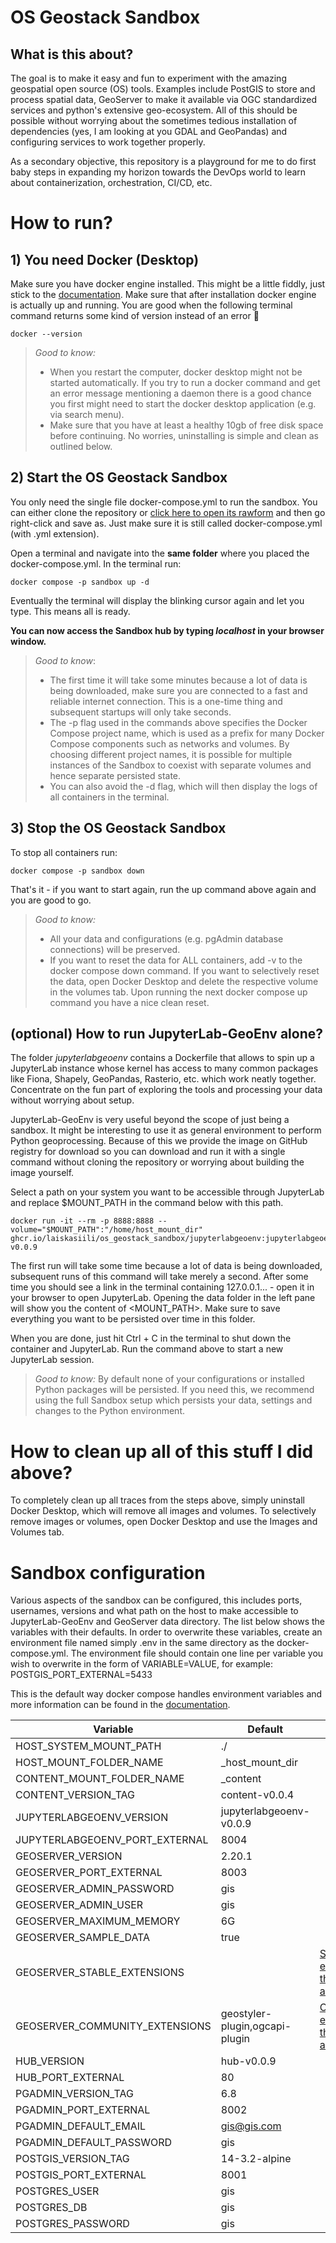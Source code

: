 # OS Geostack Sandbox
## What is this about?
The goal is to make it easy and fun to experiment with the amazing geospatial
open source (OS) tools. Examples include PostGIS to store and process spatial
data, GeoServer to make it available via OGC standardized services and python's
extensive geo-ecosystem. All of this should be possible without worrying about
the sometimes tedious installation of dependencies (yes, I am looking at you
GDAL and GeoPandas) and configuring services to work together properly.

As a secondary objective, this repository is a playground for me to do first
baby steps in expanding my horizon towards the DevOps world to learn about
containerization, orchestration, CI/CD, etc.

# How to run?

## 1) You need Docker (Desktop)
Make sure you have docker engine installed. This might be a little fiddly, just
stick to the [documentation](https://docs.docker.com/engine/install/). Make sure
that after installation docker engine is actually up and running. You are good
when the following terminal command returns some kind of version instead of an
error :pray:
```console
docker --version
```

> _Good to know:_
> - When you restart the computer, docker desktop might not be
> started automatically. If you try to run a docker command and get an error
> message mentioning a daemon there is a good chance you first might need to
> start the docker desktop application (e.g. via search menu).
> - Make sure that you have at least a healthy 10gb of free disk space
before continuing. No worries, uninstalling is simple and clean as outlined below.

## 2) Start the OS Geostack Sandbox
You only need the single file docker-compose.yml to run the sandbox. You can
either clone the repository or [click here to open its rawform](https://raw.githubusercontent.com/laiskasiili/os_geostack_sandbox/main/docker-compose.yml)
and then go right-click and save as. Just make sure it is still called
docker-compose.yml (with .yml extension).

Open a terminal and navigate into the __same folder__ where you placed the
docker-compose.yml. In the terminal run:
```console
docker compose -p sandbox up -d
```
Eventually the terminal will display the blinking cursor again and let you type.
This means all is ready.

**You can now access the Sandbox hub by typing _localhost_ in your browser
window.**

> _Good to know_:
> - The first time it will take some minutes because a lot of data is being
> downloaded, make sure you are connected to a fast and reliable internet
> connection. This is a one-time thing and subsequent startups will only take
> seconds.
> - The -p flag used in the commands above specifies the Docker Compose project
name, which is used as a prefix for many Docker Compose components such as
networks and volumes. By choosing different project names, it is possible for
multiple instances of the Sandbox to coexist with separate volumes and hence
separate persisted state.
> - You can also avoid the -d flag, which will then display the logs of all
> containers in the terminal.

## 3) Stop the OS Geostack Sandbox

To stop all containers run:
```console
docker compose -p sandbox down
```

That's it - if you want to start again, run the up command above again and you
are good to go.

> _Good to know:_
> - All your data and configurations (e.g. pgAdmin database
> connections) will be preserved.
> - If you want to reset the data for ALL containers, add -v to
> the docker compose down command. If you want to selectively reset the data,
> open Docker Desktop and delete the respective volume in the volumes tab. Upon
> running the next docker compose up command you have a nice clean reset.

## (optional) How to run JupyterLab-GeoEnv alone?
The folder _jupyterlabgeoenv_ contains a Dockerfile that allows to spin up a
JupyterLab instance whose kernel has access to many common packages like Fiona,
Shapely, GeoPandas, Rasterio, etc. which work neatly together. Concentrate on
the fun part of exploring the tools and processing your data without worrying
about setup.

JupyterLab-GeoEnv is very useful beyond the scope of just being a sandbox. It
might be interesting to use it as general environment to perform Python
geoprocessing. Because of this we provide the image on GitHub registry for
download so you can download and run it with a single command without cloning
the repository or worrying about building the image yourself.

Select a path on your system you want to be accessible through JupyterLab and
replace $MOUNT_PATH in the command below with this path.

```console
docker run -it --rm -p 8888:8888 --volume="$MOUNT_PATH":"/home/host_mount_dir" ghcr.io/laiskasiili/os_geostack_sandbox/jupyterlabgeoenv:jupyterlabgeoenv-v0.0.9
```

The first run will take some time because a lot of data is being downloaded,
subsequent runs of this command will take merely a second. After some time you
should see a link in the terminal containing 127.0.0.1... - open it in your
browser to open JupyterLab. Opening the data folder in the left pane will show
you the content of <MOUNT_PATH>. Make sure to save everything you want to be
persisted over time in this folder.

When you are done, just hit Ctrl + C in the terminal to shut down the container
and JupyterLab. Run the command above to start a new JupyterLab session.

> _Good to know:_ By default none of your configurations or installed Python
> packages will be persisted. If you need this, we recommend using the full
> Sandbox setup which persists your data, settings and changes to the Python
> environment.

# How to clean up all of this stuff I did above?
To completely clean up all traces from the steps above, simply uninstall Docker
Desktop, which will remove all images and volumes. To selectively remove images
or volumes, open Docker Desktop and use the Images and Volumes tab.

# Sandbox configuration
Various aspects of the sandbox can be configured, this includes ports,
usernames, versions and what path on the host to make accessible to
JupyterLab-GeoEnv and GeoServer data directory. The list below shows the
variables with their defaults. In order to overwrite these variables, create an
environment file named simply .env in the same directory as the
docker-compose.yml. The environment file should contain one line per variable
you wish to overwrite in the form of VARIABLE=VALUE, for example:
POSTGIS_PORT_EXTERNAL=5433

This is the default way docker compose handles environment variables and more
information can be found in the
[documentation](https://docs.docker.com/compose/environment-variables/).

| Variable                          | Default                        | Notes                                                                                                                                |
| --------------------------------- | ------------------------------ | ------------------------------------------------------------------------------------------------------------------------------------ |
| HOST_SYSTEM_MOUNT_PATH            | ./                             |                                                                                                                                      |
| HOST_MOUNT_FOLDER_NAME            | _host_mount_dir                |                                                                                                                                      |
| CONTENT_MOUNT_FOLDER_NAME     | _content                   |                                                                                                                                      |
| CONTENT_VERSION_TAG           | content-v0.0.4             |                                                                                                                                      |
| JUPYTERLABGEOENV_VERSION       | jupyterlabgeoenv-v0.0.9     |                                                                                                                                      |
| JUPYTERLABGEOENV_PORT_EXTERNAL | 8004                           |                                                                                                                                      |
| GEOSERVER_VERSION                 | 2.20.1                         |                                                                                                                                      |
| GEOSERVER_PORT_EXTERNAL           | 8003                           |                                                                                                                                      |
| GEOSERVER_ADMIN_PASSWORD          | gis                            |                                                                                                                                      |
| GEOSERVER_ADMIN_USER              | gis                            |                                                                                                                                      |
| GEOSERVER_MAXIMUM_MEMORY          | 6G                             |                                                                                                                                      |
| GEOSERVER_SAMPLE_DATA             | true                           |                                                                                                                                      |
| GEOSERVER_STABLE_EXTENSIONS       |                                | [Stable extensions that can be activated](https://github.com/kartoza/docker-geoserver/blob/master/build_data/stable_plugins.txt)       |
| GEOSERVER_COMMUNITY_EXTENSIONS    | geostyler-plugin,ogcapi-plugin | [Community extensions that can be activated](https://github.com/kartoza/docker-geoserver/blob/master/build_data/community_plugins.txt) |
| HUB_VERSION                       | hub-v0.0.9                     |                                                                                                                                      |
| HUB_PORT_EXTERNAL                 | 80                             |                                                                                                                                      |
| PGADMIN_VERSION_TAG               | 6.8                            |                                                                                                                                      |
| PGADMIN_PORT_EXTERNAL             | 8002                           |                                                                                                                                      |
| PGADMIN_DEFAULT_EMAIL             | gis@gis.com                    |                                                                                                                                      |
| PGADMIN_DEFAULT_PASSWORD          | gis                            |                                                                                                                                      |
| POSTGIS_VERSION_TAG               | 14-3.2-alpine                  |                                                                                                                                      |
| POSTGIS_PORT_EXTERNAL             | 8001                           |                                                                                                                                      |
| POSTGRES_USER                     | gis                            |                                                                                                                                      |
| POSTGRES_DB                       | gis                            |                                                                                                                                      |
| POSTGRES_PASSWORD                 | gis                            |                                                                                                                                      |
